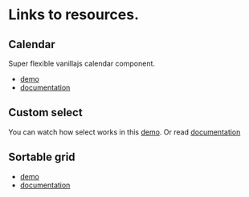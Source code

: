 # Links to resources.

## Calendar 

Super flexible vanillajs calendar component.

* [demo](http://neformal13.github.io/TeamvoyFrontend/javascript/calendar)
* [documentation](http://neformal13.github.io/TeamvoyFrontend/javascript/calendar/documentation/readme.html)

## Custom select 
 You can watch how select works in this [demo](http://neformal13.github.io/TeamvoyFrontend/javascript/select/).
 Or read [documentation](http://neformal13.github.io/TeamvoyFrontend/javascript/select/documentation)

## Sortable grid

* [demo](http://neformal13.github.io/TeamvoyFrontend/javascript/grid)
* [documentation](http://neformal13.github.io/TeamvoyFrontend/javascript/grid/documentation/readme.html)

